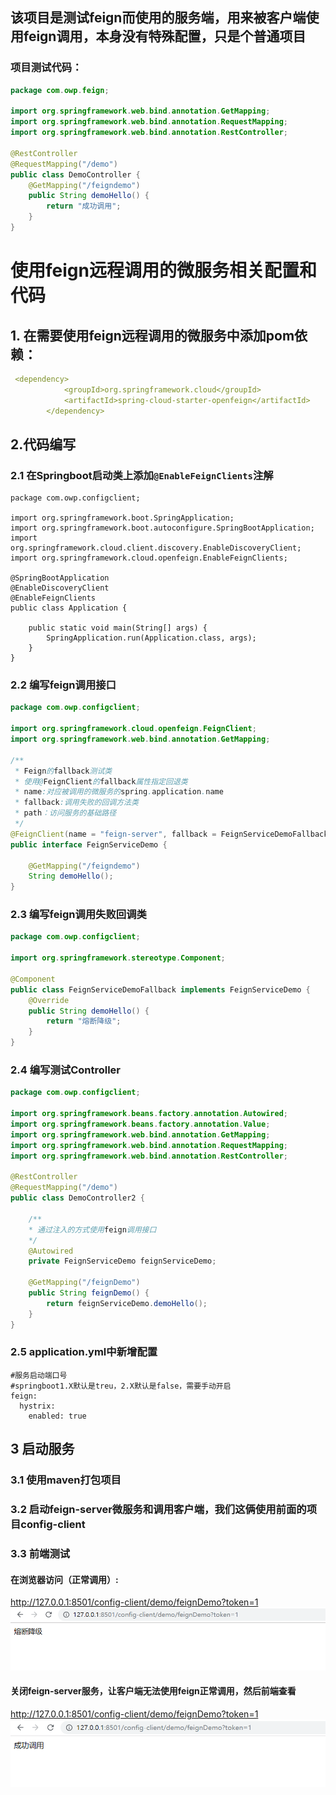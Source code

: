 ## 该项目是测试feign而使用的服务端，用来被客户端使用feign调用，本身没有特殊配置，只是个普通项目
### 项目测试代码：
```java
package com.owp.feign;

import org.springframework.web.bind.annotation.GetMapping;
import org.springframework.web.bind.annotation.RequestMapping;
import org.springframework.web.bind.annotation.RestController;

@RestController
@RequestMapping("/demo")
public class DemoController {
    @GetMapping("/feigndemo")
    public String demoHello() {
        return "成功调用";
    }
}
```
# 使用feign远程调用的微服务相关配置和代码
## 1. 在需要使用feign远程调用的微服务中添加pom依赖：
```yml
 <dependency>
            <groupId>org.springframework.cloud</groupId>
            <artifactId>spring-cloud-starter-openfeign</artifactId>
        </dependency>
```

## 2.代码编写
### 2.1 在Springboot启动类上添加`@EnableFeignClients`注解
```
package com.owp.configclient;

import org.springframework.boot.SpringApplication;
import org.springframework.boot.autoconfigure.SpringBootApplication;
import org.springframework.cloud.client.discovery.EnableDiscoveryClient;
import org.springframework.cloud.openfeign.EnableFeignClients;

@SpringBootApplication
@EnableDiscoveryClient
@EnableFeignClients
public class Application {

    public static void main(String[] args) {
        SpringApplication.run(Application.class, args);
    }
}
```
### 2.2 编写feign调用接口
```java
package com.owp.configclient;

import org.springframework.cloud.openfeign.FeignClient;
import org.springframework.web.bind.annotation.GetMapping;

/**
 * Feign的fallback测试类
 * 使用@FeignClient的fallback属性指定回退类
 * name:对应被调用的微服务的spring.application.name
 * fallback:调用失败的回调方法类
 * path：访问服务的基础路径
 */
@FeignClient(name = "feign-server", fallback = FeignServiceDemoFallback.class, path = "/demo")
public interface FeignServiceDemo {

    @GetMapping("/feigndemo")
    String demoHello();
}
```
### 2.3 编写feign调用失败回调类
```java
package com.owp.configclient;

import org.springframework.stereotype.Component;

@Component
public class FeignServiceDemoFallback implements FeignServiceDemo {
    @Override
    public String demoHello() {
        return "熔断降级";
    }
}
```
### 2.4 编写测试Controller
```java
package com.owp.configclient;

import org.springframework.beans.factory.annotation.Autowired;
import org.springframework.beans.factory.annotation.Value;
import org.springframework.web.bind.annotation.GetMapping;
import org.springframework.web.bind.annotation.RequestMapping;
import org.springframework.web.bind.annotation.RestController;

@RestController
@RequestMapping("/demo")
public class DemoController2 {

    /**
    * 通过注入的方式使用feign调用接口
    */
    @Autowired
    private FeignServiceDemo feignServiceDemo;

    @GetMapping("/feignDemo")
    public String feignDemo() {
        return feignServiceDemo.demoHello();
    }
}
```
### 2.5 application.yml中新增配置
```
#服务启动端口号
#springboot1.X默认是treu，2.X默认是false，需要手动开启
feign:
  hystrix:
    enabled: true
```
## 3 启动服务
### 3.1 使用maven打包项目
### 3.2 启动feign-server微服务和调用客户端，我们这俩使用前面的项目config-client
### 3.3 前端测试
#### 在浏览器访问（正常调用）:
http://127.0.0.1:8501/config-client/demo/feignDemo?token=1  
![](https://github.com/lk6678979/image/blob/master/spring-cloud/feign-fail.jpg) 
#### 关闭feign-server服务，让客户端无法使用feign正常调用，然后前端查看
http://127.0.0.1:8501/config-client/demo/feignDemo?token=1  
![](https://github.com/lk6678979/image/blob/master/spring-cloud/feign-success.jpg)  
